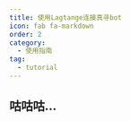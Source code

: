 ```yaml
---
title: 使用Lagtange连接真寻bot
icon: fab fa-markdown
order: 2
category:
  - 使用指南
tag:
  - tutorial
---
```


## 咕咕咕...

